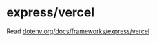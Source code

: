 # express/vercel

Read [dotenv.org/docs/frameworks/express/vercel](https://www.dotenv.org/docs/frameworks/express/vercel)
